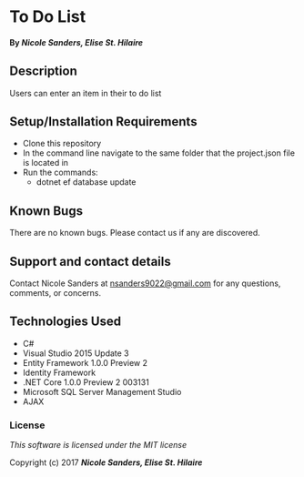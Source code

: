 # To Do List

#### By _**Nicole Sanders, Elise St. Hilaire**_

## Description

Users can enter an item in their to do list

## Setup/Installation Requirements


* Clone this repository
* In the command line navigate to the same folder that the project.json file is located in
* Run the commands:
  * dotnet ef database update

## Known Bugs

There are no known bugs. Please contact us if any are discovered.

## Support and contact details

Contact Nicole Sanders at nsanders9022@gmail.com for any questions, comments, or concerns.

## Technologies Used

* C#
* Visual Studio 2015 Update 3
* Entity Framework 1.0.0 Preview 2
* Identity Framework
* .NET Core 1.0.0 Preview 2 003131
* Microsoft SQL Server Management Studio
* AJAX

### License

*This software is licensed under the MIT license*

Copyright (c) 2017 **_Nicole Sanders, Elise St. Hilaire_**
